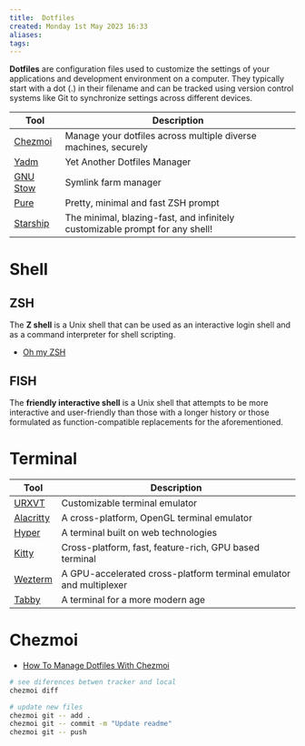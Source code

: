 ```yaml
---
title:  Dotfiles
created: Monday 1st May 2023 16:33
aliases: 
tags: 
---
```

**Dotfiles** are configuration files used to customize the settings of your applications and development environment on a computer. They typically start with a dot (.) in their filename and can be tracked using version control systems like Git to synchronize settings across different devices.

| Tool                                             | Description                                                                  |
| ------------------------------------------------ | ---------------------------------------------------------------------------- |
| [Chezmoi](https://www.chezmoi.io/)               | Manage your dotfiles across multiple diverse machines, securely              |
| [Yadm](https://yadm.io/)                         | Yet Another Dotfiles Manager                                                 |
| [GNU Stow](https://www.gnu.org/software/stow/)   | Symlink farm manager                                                         |
| [Pure](https://github.com/sindresorhus/pure)     | Pretty, minimal and fast ZSH prompt                                          |
| [Starship](https://github.com/starship/starship) | The minimal, blazing-fast, and infinitely customizable prompt for any shell! |
# Shell

## ZSH

The **Z shell** is a Unix shell that can be used as an interactive login shell and as a command interpreter for shell scripting.

- [Oh my ZSH](https://ohmyz.sh/)
## FISH

The **friendly interactive shell** is a Unix shell that attempts to be more interactive and user-friendly than those with a longer history or those formulated as function-compatible replacements for the aforementioned.
# Terminal

| Tool                                                   | Description                                                        |
| ------------------------------------------------------ | ------------------------------------------------------------------ |
| [URXVT](https://wiki.archlinux.org/title/Rxvt-unicode) | Customizable terminal emulator                                     |
| [Alacritty](https://github.com/alacritty/alacritty)    | A cross-platform, OpenGL terminal emulator                         |
| [Hyper](https://github.com/vercel/hyper)               | A terminal built on web technologies                               |
| [Kitty](https://github.com/kovidgoyal/kitty)           | Cross-platform, fast, feature-rich, GPU based terminal             |
| [Wezterm](https://github.com/wez/wezterm)              | A GPU-accelerated cross-platform terminal emulator and multiplexer |
| [Tabby](https://github.com/Eugeny/tabby)               | A terminal for a more modern age                                   |
# Chezmoi

- [How To Manage Dotfiles With Chezmoi](https://jerrynsh.com/how-to-manage-dotfiles-with-chezmoi/)

```bash
# see diferences betwen tracker and local
chezmoi diff

# update new files
chezmoi git -- add .
chezmoi git -- commit -m "Update readme"
chezmoi git -- push
```